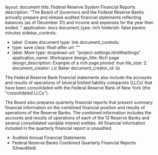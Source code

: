 layout: document
title: Federal Reserve System Financial Reports
description: "The Board of Governors and the Federal Reserve Banks annually prepare and release audited financial statements reflecting balances (as of December 31) and income and expenses for the year then ended. "
application: docs
document_type: rich
folderish: false
parent: minutes
sidebar_controls:
  - label: Create document
    type: link
document_controls:
  - type: save
    class: float-after
    url: ""
  - label: More
    type: dropdown
    url: "project-settings.html#settings"
application_name: Workspace
design_title: Rich page
design_description: Example of a rich page
pinned: true
tile_size: 2.
document_creator: Liz Baker
document_creator_id: liz

The Federal Reserve Bank financial statements also include the accounts and results of operations of several limited liability companies (LLCs) that have been consolidated with the Federal Reserve Bank of New York (the "consolidated LLCs").

The Board also prepares quarterly financial reports that present summary financial information on the combined financial position and results of operations of the Reserve Banks. The combined information includes the accounts and results of operations of each of the 12 Reserve Banks and several consolidated variable interest entities. All financial information included in the quarterly financial report is unaudited.

* Audited Annual Financial Statements
* Federal Reserve Banks Combined Quarterly Financial Reports (Unaudited)